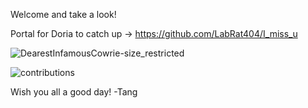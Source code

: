 Welcome and take a look!

Portal for Doria to catch up -> https://github.com/LabRat404/I_miss_u

![DearestInfamousCowrie-size_restricted](https://user-images.githubusercontent.com/44639057/211350519-bd02d104-b2f6-46ab-9558-e6dee99264d7.gif)

![contributions](https://user-images.githubusercontent.com/44639057/211349650-c37efe6d-1707-4550-8d06-8bae55f23cee.svg)

Wish you all a good day!
                   -Tang
